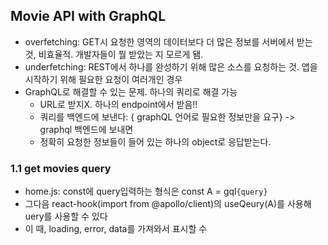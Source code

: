 ## Movie API with GraphQL

- overfetching: GET시 요청한 영역의 데이터보다 더 많은 정보를 서버에서 받는 것, 비효율적. 개발자들이 뭘 받았는 지 모르게 됌.
- underfetching: REST에서 하나를 완성하기 위해 많은 소스를 요청하는 것. 앱을 시작하기 위해 필요한 요청이 여러개인 경우
- GraphQL로 해결할 수 있는 문제. 하나의 쿼리로 해결 가능
  - URL로 받지X. 하나의 endpoint에서 받음!!
  - 쿼리를 백엔드에 보낸다: { graphQL 언어로 필요한 정보만을 요구} -> graphql 백엔드에 보내면
  - 정확히 요청한 정보들이 들어 있는 하나의 object로 응답받는다.

### 1.1 get movies query
  - home.js: const에 query입력하는 형식은 const A = gql`{query}`
  - 그다음 react-hook(import from @apollo/client)의 useQeury(A)를 사용해 uery를 사용할 수 있다
  - 이 때, loading, error, data를 가져와서 표시할 수 
